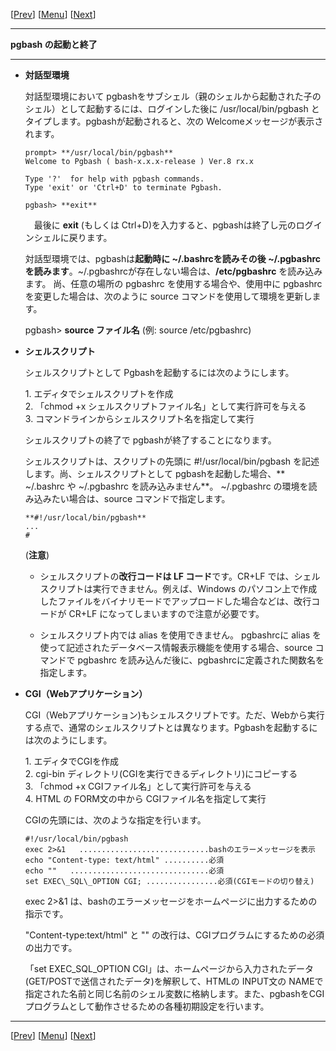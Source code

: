 \[[Prev](../usage-j.md)\] \[[Menu](../usage-j.md)\] \[[Next](./usage02-j.md)\]

* * *

**pgbash の起動と終了**  

* * *

  

*   **対話型環境**  
      
    対話型環境において pgbashをサブシェル（親のシェルから起動された子のシェル）として起動するには、ログインした後に /usr/local/bin/pgbash とタイプします。pgbashが起動されると、次の Welcomeメッセージが表示されます。  
    
        prompt> **/usr/local/bin/pgbash**
        Welcome to Pgbash ( bash-x.x.x-release ) Ver.8 rx.x
            
        Type '?'  for help with pgbash commands.
        Type 'exit' or 'Ctrl+D' to terminate Pgbash.
            
        pgbash> **exit**
    
    　最後に **exit** (もしくは Ctrl+D)を入力すると、pgbashは終了し元のログインシェルに戻ります。  
      
    対話型環境では、pgbashは**起動時に ~/.bashrcを読みその後 ~/.pgbashrcを読みます**。~/.pgbashrcが存在しない場合は、**/etc/pgbashrc** を読み込みます。 尚、任意の場所の pgbashrc を使用する場合や、使用中に pgbashrc を変更した場合は、次のように source コマンドを使用して環境を更新します。  
      
    pgbash> **source ファイル名** (例: source /etc/pgbashrc)  
      
    
*   **シェルスクリプト**  
      
    シェルスクリプトとして Pgbashを起動するには次のようにします。  
      
    1\. エディタでシェルスクリプトを作成  
    2\. 「chmod +x シェルスクリプトファイル名」として実行許可を与える  
    3\. コマンドラインからシェルスクリプト名を指定して実行  
      
    シェルスクリプトの終了で pgbashが終了することになります。  
      
    シェルスクリプトは、スクリプトの先頭に #!/usr/local/bin/pgbash を記述します。尚、シェルスクリプトとして pgbashを起動した場合、** ~/.bashrc や  ~/.pgbashrc を読み込みません**。 ~/.pgbashrc の環境を読み込みたい場合は、source コマンドで指定します。  
    
        **#!/usr/local/bin/pgbash** 
        ...
        #
    
    (**注意**)  
    
    *   シェルスクリプトの**改行コードは LF コード**です。CR+LF では、シェルスクリプトは実行できません。例えば、Windows のパソコン上で作成したファイルをバイナリモードでアップロードした場合などは、改行コードが CR+LF になってしまいますので注意が必要です。  
          
        
    *   シェルスクリプト内では alias を使用できません。 pgbashrcに alias を使って記述されたデータベース情報表示機能を使用する場合、source コマンドで pgbashrc を読み込んだ後に、pgbashrcに定義された関数名を指定します。  
        
    
      
    
*   **CGI（Webアプリケーション）**  
      
    CGI（Webアプリケーション)もシェルスクリプトです。ただ、Webから実行する点で、通常のシェルスクリプトとは異なります。Pgbashを起動するには次のようにします。  
      
    1\. エディタでCGIを作成  
    2\. cgi-bin ディレクトリ(CGIを実行できるディレクトリ)にコピーする  
    3\. 「chmod +x CGIファイル名」として実行許可を与える  
    4\. HTML の FORM文の中から CGIファイル名を指定して実行  
      
    CGIの先頭には、次のような指定を行います。  
      
    
        #!/usr/local/bin/pgbash 
        exec 2>&1   .............................bashのエラーメッセージを表示
        echo "Content-type: text/html" ..........必須
        echo ""   ...............................必須
        set EXEC\_SQL\_OPTION CGI; ................必須(CGIモードの切り替え) 
    
      
    exec 2>&1 は、bashのエラーメッセージをホームページに出力するための指示です。  
      
    "Content-type:text/html" と "" の改行は、CGIプログラムにするための必須の出力です。  
      
    「set EXEC\_SQL\_OPTION CGI」は、ホームページから入力されたデータ(GET/POSTで送信されたデータ)を解釈して、HTMLの INPUT文の NAMEで指定された名前と同じ名前のシェル変数に格納します。また、pgbashをCGIプログラムとして動作させるための各種初期設定を行います。  
    

* * *

\[[Prev](../usage-j.md)\] \[[Menu](../usage-j.md)\] \[[Next](./usage02-j.md)\]
